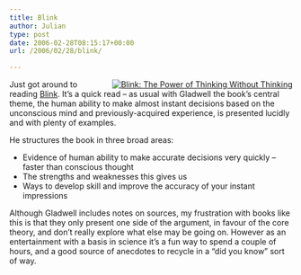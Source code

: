 ```yaml
---
title: Blink
author: Julian
type: post
date: 2006-02-28T08:15:17+00:00
url: /2006/02/28/blink/

---
```

<div style="float: right; margin-left: 20px;">
  <a href="http://www.amazon.co.uk/exec/obidos/redirect?tag=fivegocrazyinmid%26link_code=xm2%26camp=2025%26creative=165953%26path=http://www.amazon.co.uk/gp/redirect.html%253fASIN=0141014598%2526tag=fivegocrazyinmid%2526lcode=xm2%2526cID=2025%2526ccmID=165953%2526location=/o/ASIN/0141014598%25253FSubscriptionId=0EMV44A9A5YT1RVDGZ82" title="View product details at Amazon"><img src="http://ec1.images-amazon.com/images/P/0141014598.02._SCMZZZZZZZ_.jpg" alt="Blink: The Power of Thinking Without Thinking" /></a>
</div>

Just got around to reading [Blink][1]. It&#8217;s a quick read &#8211; as usual with Gladwell the book&#8217;s central theme, the human ability to make almost instant decisions based on the unconscious mind and previously-acquired experience, is presented lucidly and with plenty of examples.
  
He structures the book in three broad areas:

  * Evidence of human ability to make accurate decisions very quickly &#8211; faster than conscious thought
  * The strengths and weaknesses this gives us
  * Ways to develop skill and improve the accuracy of your instant impressions

Although Gladwell includes notes on sources, my frustration with books like this is that they only present one side of the argument, in favour of the core theory, and don&#8217;t really explore what else may be going on. However as an entertainment with a basis in science it&#8217;s a fun way to spend a couple of hours, and a good source of anecdotes to recycle in a &#8220;did you know&#8221; sort of way.

 [1]: http://www.amazon.co.uk/exec/obidos/redirect?tag=fivegocrazyinmid%26link_code=xm2%26camp=2025%26creative=165953%26path=http://www.amazon.co.uk/gp/redirect.html%253fASIN=0141014598%2526tag=fivegocrazyinmid%2526lcode=xm2%2526cID=2025%2526ccmID=165953%2526location=/o/ASIN/0141014598%25253FSubscriptionId=0EMV44A9A5YT1RVDGZ82